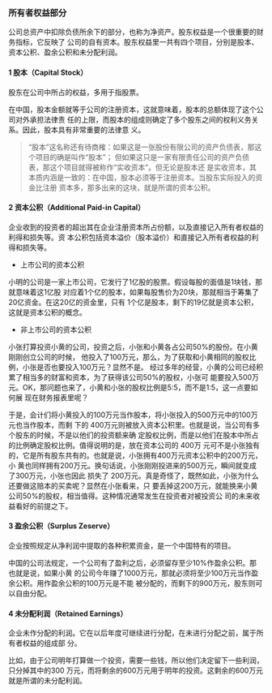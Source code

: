 ### 所有者权益部分

公司总资产中扣除负债所余下的部分，也称为净资产。股东权益是一个很重要的财务指标，它反映了
公司的自有资本。股东权益里一共有四个项目，分别是股本、资本公积、盈余公积和未分配利润。

#### 1 股本（Capital Stock）

股东在公司中所占的权益，多用于指股票。

在中国，股本金额就等于公司的注册资本，这就意味着，股本的总额体现了这个公司对外承担法律责
任的上限，而股本的组成则确定了多个股东之间的权利义务关系。因此，股本具有非常重要的法律意
义。

>“股本”这名称还有待商榷：如果这是一张股份有限公司的资产负债表，那这个项目的确是叫作“股本”；
但如果这只是一家有限责任公司的资产负债表，那这个项目就得被称作“实收资本”。但无论是股本还
是实收资本，其本质内涵是一致的：在中国，股本必须等于注册资本。当股东实际投入的资金比注册
资本多，那多出来的这块，就是所谓的资本公积。

#### 2 资本公积（Additional Paid-in Capital）

企业收到的投资者的超出其在企业注册资本所占份额，以及直接记入所有者权益的利得和损失等。资
本公积包括资本溢价（股本溢价）和直接记入所有者权益的利得和损失等。

- 上市公司的资本公积

小明的公司是一家上市公司，它发行了1亿股的股票。假设每股的面值是1块钱，那就意味着这1亿股
对应着1个亿的股本，如果每股售价为20块，那就相当于筹集了20亿资金。在这20亿的资金里，只有
1个亿是股本，剩下的19亿就是资本公积，这就是资本公积的概念。

- 非上市公司的资本公积

小张打算投资小黄的公司，投资之后，小张和小黄各占公司50%的股份。在小黄刚刚创立公司的时候，
他投入了100万元，那么，为了获取和小黄相同的股权比例，小张是否也要投入100万元？显然不是。
经过多年的经营，小黄的公司已经积累了相当多的财富和资本，为了获得该公司50%的股权，小张可
能要投入500万元。OK，那问题也来了，小黄和小张的股权比例是5∶5，而不是1∶5，这一点要如何展
现在财务报表里呢？

于是，会计们将小黄投入的100万元当作股本，将小张投入的500万元中的100万元也当作股本，而剩
下的 400万元则被放入资本公积里。也就是说，当公司有多个股东的时候，不是以他们的投资额来确
定股权比例，而是以他们在股本中所占的比例确定股权比例。值得说明的是，放在资本公司的 400万
元可不是小张独有的，它是所有股东共有的。也就是说，小张拥有400万元资本公积中的200万元，小
黄也同样拥有200万元。换句话说，小张刚刚投进来的500万元，瞬间就变成了300万元，小张也因此
损失了 200万元。真是奇怪了，既然如此，小张为什么还要做这赔本的买卖呢？显然在小张看来，只
要丢掉这200万元，就能换来小黄公司50%的股权，相当值得。这种情况通常发生在投资者对被投资公
司的未来收益看好的前提之下。

#### 3 盈余公积（Surplus Zeserve）

企业按照规定从净利润中提取的各种积累资金，是一个中国特有的项目。

中国的公司法规定，一个公司有了盈利之后，必须留存至少10%作盈余公积。那也就是说，如果小黄
的公司今年赚了1000万元，那就必须将至少100万元当作盈余公积。用作盈余公积的100万元是不能
被分配的，而剩下的900万元，股东则可以自由分配。

#### 4 未分配利润（Retained Earnings）

企业未作分配的利润。它在以后年度可继续进行分配，在未进行分配之前，属于所有者权益的组成部
分。

比如，由于公司明年打算做一个投资，需要一些钱，所以他们决定留下一些利润，只分掉其中的300
万元，而将剩余的600万元用于明年的投资。这剩余的600万元就是所谓的未分配利润。
